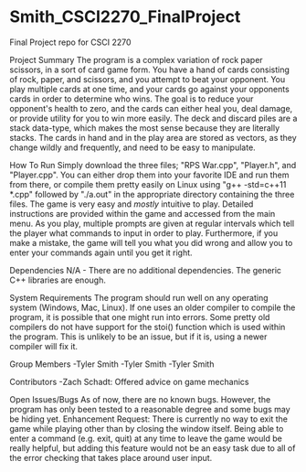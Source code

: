 # Smith_CSCI2270_FinalProject
Final Project repo for CSCI 2270

Project Summary
	The program is a complex variation of rock paper scissors, in a sort of card game form. You have a hand of cards consisting of rock, paper, and scissors, and you attempt to beat your opponent. You play multiple cards at one time, and your cards go against your opponents cards in order to determine who wins. The goal is to reduce your opponent's health to zero, and the cards can either heal you, deal damage, or provide utility for you to win more easily. The deck and discard piles are a stack data-type, which makes the most sense because they are literally stacks. The cards in hand and in the play area are stored as vectors, as they change wildly and frequently, and need to be easy to manipulate.
	
How To Run
	Simply download the three files; "RPS War.cpp", "Player.h", and "Player.cpp". You can either drop them into your favorite IDE and run them from there, or compile them pretty easily on Linux using "g++ -std=c++11 *.cpp" followed by "./a.out" in the appropriate directory containing the three files.
	The game is very easy and *mostly* intuitive to play. Detailed instructions are provided within the game and accessed from the main menu. As you play, multiple prompts are given at regular intervals which tell the player what commands to input in order to play. Furthermore, if you make a mistake, the game will tell you what you did wrong and allow you to enter your commands again until you get it right.
	
Dependencies
	N/A - There are no additional dependencies. The generic C++ libraries are enough.
	
System Requirements
	The program should run well on any operating system (Windows, Mac, Linux). If one uses an older compiler to compile the program, it is possible that one might run into errors. Some pretty old compilers do not have support for the stoi() function which is used within the program. This is unlikely to be an issue, but if it is, using a newer compiler will fix it.
	
Group Members
	-Tyler Smith
	-Tyler Smith
	-Tyler Smith
	
Contributors
	-Zach Schadt: Offered advice on game mechanics
	
Open Issues/Bugs
	As of now, there are no known bugs. However, the program has only been tested to a reasonable degree and some bugs may be hiding yet.
	Enhancement Request: There is currently no way to exit the game while playing other than by closing the window itself. Being able to enter a command (e.g. exit, quit) at any time to leave the game would be really helpful, but adding this feature would not be an easy task due to all of the error checking that takes place around user input.

